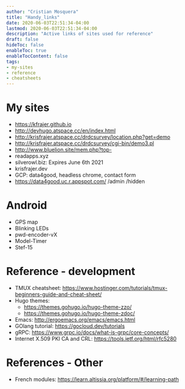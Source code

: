 ```yaml
---
author: "Cristian Mosquera"
title: "Handy_links"
date: 2020-06-03T22:51:34-04:00
lastmod: 2020-06-03T22:51:34-04:00
description: "Active links of sites used for reference"
draft: false
hideToc: false
enableToc: true
enableTocContent: false
tags: 
- my-sites
- reference
- cheatsheets
---
```


# My sites
* https://kfrajer.github.io
* <http://devhugo.atspace.cc/en/index.html>
* http://krisfrajer.atspace.cc/drdcsurvey/location.php?get=demo
* http://krisfrajer.atspace.cc/drdcsurvey/cgi-bin/demo3.pl
* http://www.bluelion.site/mem.php?top-
* readapps.xyz
* silverowl.biz: Expires June 6th 2021
* krisfrajer.dev
* GCP: data4good, headless chrome, contact form
* https://data4good.uc.r.appspot.com/ /admin /hidden

# Android
* GPS map
* Blinking LEDs
* pwd-encoder-vX 
* Model-Timer
* Stef-15

# Reference - development
* TMUX cheatsheet: https://www.hostinger.com/tutorials/tmux-beginners-guide-and-cheat-sheet/
* Hugo themes:
  - https://themes.gohugo.io/hugo-theme-zzo/
  - https://themes.gohugo.io/hugo-theme-zdoc/
* Emacs: http://ergoemacs.org/emacs/emacs.html
* GOlang tutorial: https://gocloud.dev/tutorials
* gRPC: https://www.grpc.io/docs/what-is-grpc/core-concepts/
* Internet X.509 PKI CA and CRL: https://tools.ietf.org/html/rfc5280

# References - Other
* French modules: https://learn.altissia.org/platform/#/learning-path
